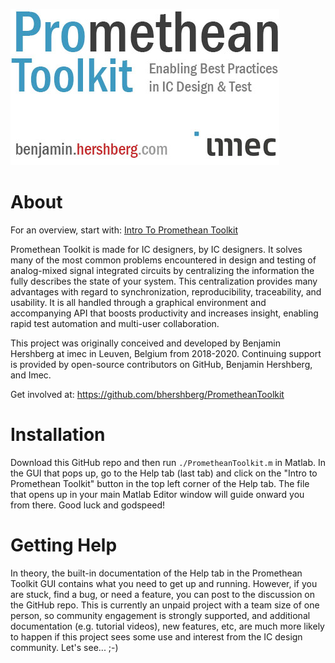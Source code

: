 ![Promethean Toolkit: Enabling Best Practices in IC Design & Test](core/common/logo_white.jpg?raw=true "Title")

# About
For an overview, start with: [Intro To Promethean Toolkit](help/introToPrometheanToolkit_Presentation.pdf)

Promethean Toolkit is made for IC designers, by IC designers. It solves many of the most common problems encountered in design and testing of analog-mixed signal integrated circuits by centralizing the information the fully describes the state of your system. This centralization provides many advantages with regard to synchronization, reproducibility, traceability, and usability. It is all handled through a graphical environment and accompanying API that boosts productivity and increases insight, enabling rapid test automation and multi-user collaboration.

This project was originally conceived and developed by Benjamin Hershberg at imec in Leuven, Belgium from 2018-2020. Continuing support is provided by open-source contributors on GitHub, Benjamin Hershberg, and Imec.

Get involved at: https://github.com/bhershberg/PrometheanToolkit


# Installation
Download this GitHub repo and then run `./PrometheanToolkit.m` in Matlab. In the GUI that pops up, go to the Help tab (last tab) and click on the "Intro to Promethean Toolkit" button in the top left corner of the Help tab. The file that opens up in your main Matlab Editor window will guide onward you from there. Good luck and godspeed!

# Getting Help
In theory, the built-in documentation of the Help tab in the Promethean Toolkit GUI contains what you need to get up and running. However, if you are stuck, find a bug, or need a feature, you can post to the discussion on the GitHub repo. This is currently an unpaid project with a team size of one person, so community engagement is strongly supported, and additional documentation (e.g. tutorial videos), new features, etc, are much more likely to happen if this project sees some use and interest from the IC design community. Let's see... ;-)

